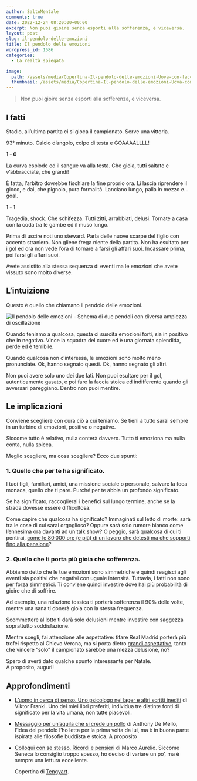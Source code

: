 ```yaml
---
author: SaltoMentale
comments: true
date: 2022-12-24 08:20:00+00:00
excerpt: Non puoi gioire senza esporti alla sofferenza, e viceversa.
layout: post
slug: il-pendolo-delle-emozioni
title: Il pendolo delle emozioni
wordpress_id: 1586
categories:
  - La realtà spiegata

image:
  path: /assets/media/Copertina-Il-pendolo-delle-emozioni-Uova-con-facce-emozionate.jpeg
  thumbnail: /assets/media/Copertina-Il-pendolo-delle-emozioni-Uova-con-facce-emozionate.jpeg
---
```


> Non puoi gioire senza esporti alla sofferenza, e viceversa.


## I fatti

Stadio, all’ultima partita ci si gioca il campionato. Serve una vittoria.

93° minuto. Calcio d’angolo, colpo di testa e GOAAAALLLL!

**1 - 0**

La curva esplode ed il sangue va alla testa. Che gioia, tutti saltate e v’abbracciate, che grandi!

È fatta, l’arbitro dovrebbe fischiare la fine proprio ora. Li lascia riprendere il gioco, e dai, che pignolo, pura formalità. Lanciano lungo, palla in mezzo e… goal.

**1 - 1**

Tragedia, shock. Che schifezza. Tutti zitti, arrabbiati, delusi. Tornate a casa con la coda tra le gambe ed il muso lungo.

Prima di uscire noti uno steward. Parla delle nuove scarpe del figlio con accento straniero. Non gliene frega niente della partita. Non ha esultato per i gol ed ora non vede l’ora di tornare a farsi gli affari suoi. Incassare prima, poi farsi gli affari suoi.

Avete assistito alla stessa sequenza di eventi ma le emozioni che avete vissuto sono molto diverse.

## L’intuizione

Questo è quello che chiamano il pendolo delle emozioni.

![Il pendolo delle emozioni - Schema di due pendoli con diversa ampiezza di oscillazione]({{site.baseurl}}/assets/media/Il-pendolo-delle-emozioni.png)

Quando teniamo a qualcosa, questa ci suscita emozioni forti, sia in positivo che in negativo. Vince la squadra del cuore ed è una giornata splendida, perde ed è terribile.

Quando qualcosa non c’interessa, le emozioni sono molto meno pronunciate. Ok, hanno segnato questi. Ok, hanno segnato gli altri.

Non puoi avere solo uno dei due lati. Non puoi esultare per il gol, autenticamente gasato, e poi fare la faccia stoica ed indifferente quando gli avversari pareggiano. Dentro non puoi mentire.

## Le implicazioni

Conviene scegliere con cura ciò a cui teniamo. Se tieni a tutto sarai sempre in un turbine di emozioni, positive o negative.

Siccome tutto è relativo, nulla conterà davvero. Tutto ti emoziona ma nulla conta, nulla spicca.

Meglio scegliere, ma cosa scegliere? Ecco due spunti:

### 1. Quello che per te ha significato.

I tuoi figli, familiari, amici, una missione sociale o personale, salvare la foca monaca, quello che ti pare. Purché per te abbia un profondo significato.

Se ha significato, raccoglierai i benefici sul lungo termine, anche se la strada dovesse essere difficoltosa.

Come capire che qualcosa ha significato? Immaginati sul letto di morte: sarà tra le cose di cui sarai orgoglioso? Oppure sarà solo rumore bianco come l’ennesima ora davanti ad un talk show? O peggio, sarà qualcosa di cui ti pentirai, [come le 80.000 ore (e più) di un lavoro che detesti ma che sopporti fino alla pensione](/si-puo-smettere-di-lavorare-prima-della-pensione/)?

### 2. Quello che ti porta più gioia che sofferenza.

Abbiamo detto che le tue emozioni sono simmetriche e quindi reagisci agli eventi sia positivi che negativi con uguale intensità. Tuttavia, i fatti non sono per forza simmetrici. Ti conviene quindi investire dove hai più probabilità di gioire che di soffrire.

Ad esempio, una relazione tossica ti porterà sofferenza il 90% delle volte, mentre una sana ti donerà gioia con la stessa frequenza.

Scommettere al lotto ti darà solo delusioni mentre investire con saggezza soprattutto soddisfazione.

Mentre scegli, fai attenzione alle aspettative: tifare Real Madrid porterà più trofei rispetto al Chievo Verona, ma si porta dietro [grandi aspettative](/fare-una-promessa/), tanto che vincere “solo” il campionato sarebbe una mezza delusione, no?

Spero di averti dato qualche spunto interessante per Natale.  
A proposito, auguri!

## Approfondimenti

- [L’uomo in cerca di senso. Uno psicologo nei lager e altri scritti inediti](https://amzn.to/3FXAZQe) di Viktor Frankl. Uno dei miei libri preferiti, individua tre distinte fonti di significato per la vita umana, non tutte piacevoli.
- [Messaggio per un’aquila che si crede un pollo](https://amzn.to/3PLCXHP) di Anthony De Mello, l’idea del pendolo l’ho letta per la prima volta da lui, ma è in buona parte ispirata alle filosofie buddista e stoica. A proposito
- [Colloqui con se stesso. Ricordi e pensieri](https://amzn.to/3HV2dJB) di Marco Aurelio. Siccome Seneca lo consiglio troppo spesso, ho deciso di variare un po’, ma è sempre una lettura eccellente.

  Copertina di <a href="https://unsplash.com/@tengyart?utm_source=unsplash&utm_medium=referral&utm_content=creditCopyText">Tengyart</a>.
